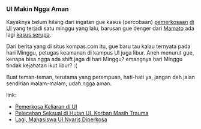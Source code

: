 ### UI Makin Ngga Aman

Kayaknya belum hilang dari ingatan gue kasus (percobaan) [pemerkosaan](http://kompas.com/metro/news/0511/22/094558.htm) [di UI](http://www.kompas.com/kesehatan/news/0511/22/072838.htm) yang terjadi satu minggu yang lalu, barusan gue denger dari [Mamato](http://spawn-blogger.blogspot.com/) ada lagi [kasus serupa](http://kompas.com/metro/news/0511/29/085856.htm).

Dari berita yang di situs kompas.com itu, gue baru tau kalau ternyata pada hari Minggu, petugas keamanan di kampus UI juga libur. Aneh menurut gue, kenapa bisa ngga ada shift jaga di hari Minggu? emangnya hari Minggu tindak kejahatan ikut libur? :(

Buat teman-teman, terutama yang perempuan, hati-hati ya, jangan deh jalan sendirian malam-malam, udah ngga aman.

link:

- [Pemerkosa Keliaran di UI](http://kompas.com/metro/news/0511/22/094558.htm)
- [Pelecehan Seksual di Hutan UI, Korban Masih Trauma](http://www.kompas.com/kesehatan/news/0511/22/072838.htm)
- [Lagi, Mahasiswa UI Nyaris Diperkosa](http://kompas.com/metro/news/0511/29/085856.htm)

<!-- {"time": "2005-11-29 18:56:30", "title": "UI Makin Ngga Aman"} -->
